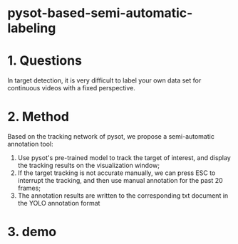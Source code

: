 <!-- # pysot-based-semi-automatic-labeling

# 1. 问题
目标检测中，对于固定视角的连续视频，标注自己的数据集显得十分困难

# 2. 方法
基于pysot的跟踪网络，我们提出一种半自动化的标注工具：

1. 使用pysot的预训练模型跟踪我们感兴趣的目标，同时在可视化窗口上显示出跟踪的结果；
2. 人工对于目标跟踪不准的情况，我们按键ESC即可中断跟踪，然后对于过去的20帧画面，使用手动标注；
3. 标注结果以YOLO的标注格式写到对应的txt文档中

# 3. demo
-->
# pysot-based-semi-automatic-labeling

# 1. Questions
In target detection, it is very difficult to label your own data set for continuous videos with a fixed perspective.

# 2. Method
Based on the tracking network of pysot, we propose a semi-automatic annotation tool:

1. Use pysot's pre-trained model to track the target of interest, and display the tracking results on the visualization window;
2. If the target tracking is not accurate manually, we can press ESC to interrupt the tracking, and then use manual annotation for the past 20 frames;
3. The annotation results are written to the corresponding txt document in the YOLO annotation format

# 3. demo
